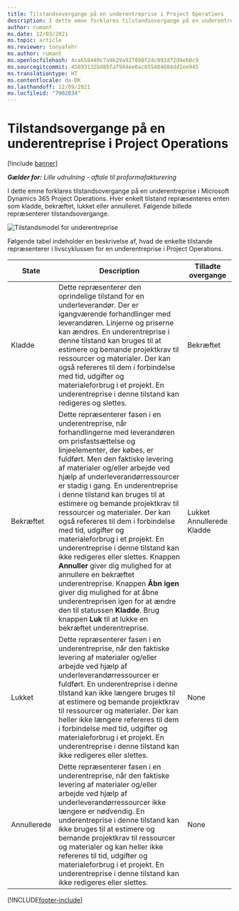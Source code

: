 ```yaml
---
title: Tilstandsovergange på en underentreprise i Project Operations
description: I dette emne forklares tilstandsovergange på en underentreprise i Microsoft Dynamics 365 Project Operations, efterhånden som underentreprisen oprettes, udføres og lukkes.
author: rumant
ms.date: 12/03/2021
ms.topic: article
ms.reviewer: tonyafehr
ms.author: rumant
ms.openlocfilehash: 4ca658440c7a9b29a927098f24c092d72d9eb0c9
ms.sourcegitcommit: 45893132bd8bfaf944ee0ac855484684dd1ee945
ms.translationtype: HT
ms.contentlocale: da-DK
ms.lasthandoff: 12/09/2021
ms.locfileid: "7902834"
---
```

# <a name="state-transitions-on-a-subcontract-in-project-operations"></a>Tilstandsovergange på en underentreprise i Project Operations

[!include [banner](../../includes/dataverse-preview.md)]

_**Gælder for:** Lille udrulning - aftale til proformafakturering_

I dette emne forklares tilstandsovergange på en underentreprise i Microsoft Dynamics 365 Project Operations. Hver enkelt tilstand repræsenteres enten som kladde, bekræftet, lukket eller annulleret. Følgende billede repræsenterer tilstandsovergange.

![Tilstandsmodel for underentreprise](../media/SubconStates.png)  

Følgende tabel indeholder en beskrivelse af, hvad de enkelte tilstande repræsenterer i livscyklussen for en underentreprise i Project Operations.

| State | Description | Tilladte overgange |
| --- | --- | --- |
| Kladde | Dette repræsenterer den oprindelige tilstand for en underleverandør. Der er igangværende forhandlinger med leverandøren. Linjerne og priserne kan ændres. En underentreprise i denne tilstand kan bruges til at estimere og bemande projektkrav til ressourcer og materialer. Der kan også refereres til dem i forbindelse med tid, udgifter og materialeforbrug i et projekt. En underentreprise i denne tilstand kan redigeres og slettes. | Bekræftet |
| Bekræftet | Dette repræsenterer fasen i en underentreprise, når forhandlingerne med leverandøren om prisfastsættelse og linjeelementer, der købes, er fuldført. Men den faktiske levering af materialer og/eller arbejde ved hjælp af underleverandørressourcer er stadig i gang. En underentreprise i denne tilstand kan bruges til at estimere og bemande projektkrav til ressourcer og materialer. Der kan også refereres til dem i forbindelse med tid, udgifter og materialeforbrug i et projekt. En underentreprise i denne tilstand kan ikke redigeres eller slettes. Knappen **Annuller** giver dig mulighed for at annullere en bekræftet underentreprise. Knappen **Åbn igen** giver dig mulighed for at åbne underentreprisen igen for at ændre den til statussen **Kladde**. Brug knappen **Luk** til at lukke en bekræftet underentreprise. | Lukket <br> Annullerede <br> Kladde |
| Lukket | Dette repræsenterer fasen i en underentreprise, når den faktiske levering af materialer og/eller arbejde ved hjælp af underleverandørressourcer er fuldført. En underentreprise i denne tilstand kan ikke længere bruges til at estimere og bemande projektkrav til ressourcer og materialer. Der kan heller ikke længere refereres til dem i forbindelse med tid, udgifter og materialeforbrug i et projekt. En underentreprise i denne tilstand kan ikke redigeres eller slettes. | None |
| Annullerede | Dette repræsenterer fasen i en underentreprise, når den faktiske levering af materialer og/eller arbejde ved hjælp af underleverandørressourcer ikke længere er nødvendig. En underentreprise i denne tilstand kan ikke bruges til at estimere og bemande projektkrav til ressourcer og materialer og kan heller ikke refereres til tid, udgifter og materialeforbrug i et projekt. En underentreprise i denne tilstand kan ikke redigeres eller slettes. | None |


[!INCLUDE[footer-include](../../includes/footer-banner.md)]
